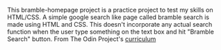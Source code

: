 




This bramble-homepage project is a practice project to test my skills on HTML/CSS. A simple google search like page called bramble search is made using HTML and CSS. This doesn't incorporate any actual search function when the user type something on the text box and hit "Bramble Search" button.
From The Odin Project's [curriculum](http://www.theodinproject.com/courses/web-development-101/lessons/html-css)
